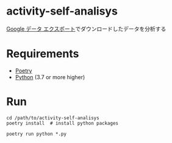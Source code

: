 # activity-self-analisys

[Google データ エクスポート](https://support.google.com/accounts/answer/3024190?hl=ja)でダウンロードしたデータを分析する

# Requirements

- [Poetry](https://python-poetry.org/)
- [Python](https://www.python.org/) (3.7 or more higher)

# Run

```python=
cd /path/to/activity-self-analisys
poetry install  # install python packages

poetry run python *.py
```

